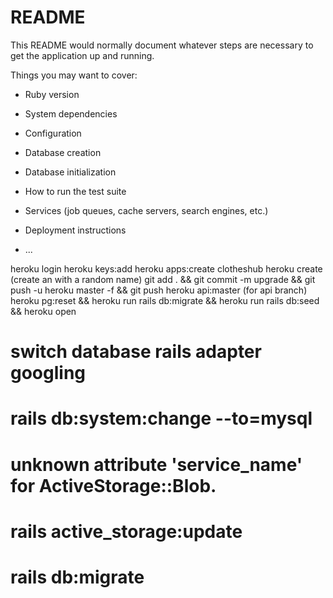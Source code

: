 # README

This README would normally document whatever steps are necessary to get the
application up and running.

Things you may want to cover:

* Ruby version

* System dependencies

* Configuration

* Database creation

* Database initialization

* How to run the test suite

* Services (job queues, cache servers, search engines, etc.)

* Deployment instructions

* ...

heroku login
heroku keys:add
heroku apps:create clotheshub
heroku create (create an with a random name)
git add . && git commit -m upgrade && 
git push -u heroku master -f && 
git push heroku api:master (for api branch)
heroku pg:reset && heroku run rails db:migrate && heroku run rails db:seed && heroku open

# switch database rails adapter googling
# rails db:system:change --to=mysql
# unknown attribute 'service_name' for ActiveStorage::Blob.
# rails active_storage:update
# rails db:migrate
